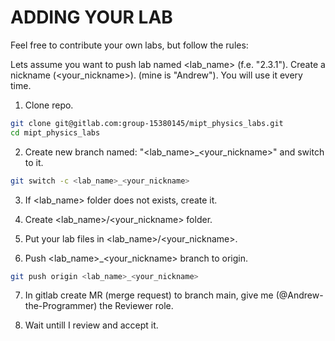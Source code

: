# ADDING YOUR LAB

Feel free to contribute your own labs, but follow the rules:

Lets assume you want to push lab named <lab_name> (f.e. "2.3.1").
Create a nickname (<your_nickname>). (mine is "Andrew"). You will use it every time.

1. Clone repo.
```bash
git clone git@gitlab.com:group-15380145/mipt_physics_labs.git
cd mipt_physics_labs
```

2. Create new branch named: "<lab_name>_<your_nickname>" and switch to it.
```bash
git switch -c <lab_name>_<your_nickname>
```

3. If <lab_name> folder does not exists, create it.

4. Create <lab_name>/<your_nickname> folder.

5. Put your lab files in <lab_name>/<your_nickname>.

6. Push <lab_name>_<your_nickname> branch to origin.
```bash
git push origin <lab_name>_<your_nickname>
```

7. In gitlab create MR (merge request) to branch main, give me (@Andrew-the-Programmer) the Reviewer role.

8. Wait untill I review and accept it.
